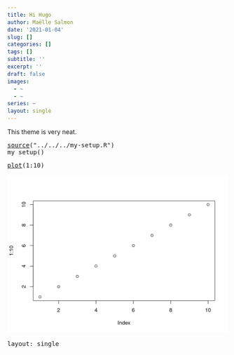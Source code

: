 ```yaml
---
title: Hi Hugo
author: Maëlle Salmon
date: '2021-01-04'
slug: []
categories: []
tags: []
subtitle: ''
excerpt: ''
draft: false
images:
  - ~
  - ~
series: ~
layout: single
---
```

This theme is very neat.

<pre class='chroma'>
<span class='kr'><a href='https://rdrr.io/r/base/source.html'>source</a></span><span class='o'>(</span><span class='s'>"../../../my-setup.R"</span><span class='o'>)</span>
<span class='nf'>my_setup</span><span class='o'>(</span><span class='o'>)</span>
</pre>

<pre class='chroma'>
<span class='nf'><a href='https://rdrr.io/r/graphics/plot.default.html'>plot</a></span><span class='o'>(</span><span class='m'>1</span><span class='o'>:</span><span class='m'>10</span><span class='o'>)</span>
</pre>

<img src="unnamed-chunk-1-1.png" width="672" />

<pre class='chroma'>
<span class='nv'>layout</span><span class='o'>:</span> <span class='nv'>single</span>
</pre>


